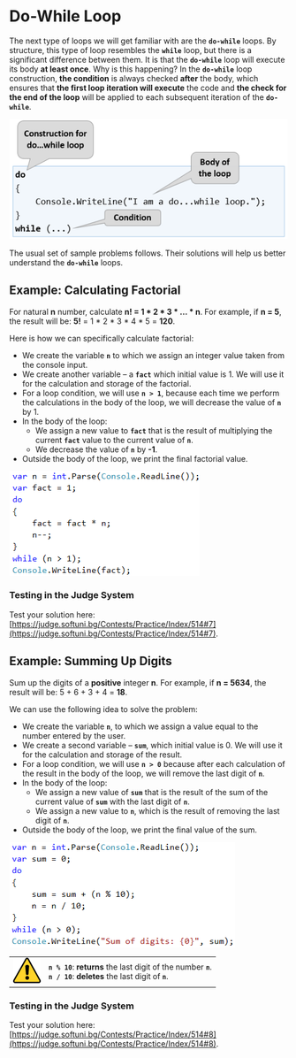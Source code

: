 # Do-While Loop

The next type of loops we will get familiar with are the **`do-while`** loops. By structure, this type of loop resembles the **`while`** loop, but there is a significant difference between them. It is that the **`do-while`** loop will execute its body **at least once**. Why is this happening? In the **`do-while`** loop construction, **the condition** is always checked **after** the body, which ensures that **the first loop iteration will execute** the code and **the check for the end of the loop** will be applied to each subsequent iteration of the **`do-while`**.

![](/assets/chapter-7-images/00.Do-while-01.png)

The usual set of sample problems follows. Their solutions will help us better understand the **`do-while`** loops.

## Example: Calculating Factorial

For natural **n** number, calculate **n! = 1 \* 2 \* 3 \* … \* n**. For example, if **n = 5**, the result will be: **5!** = 1 \* 2 \* 3 \* 4 \* 5 = **120**.

Here is how we can specifically calculate factorial:

   * We create the variable **`n`** to which we assign an integer value taken from the console input.
   * We create another variable – a **`fact`** which initial value is 1. We will use it for the calculation and storage of the factorial.
   * For a loop condition, we will use **`n > 1`**, because each time we perform the calculations in the body of the loop, we will decrease the value of **`n`** by 1.
   * In the body of the loop:
      * We assign a new value to **`fact`** that is the result of multiplying the current **`fact`** value to the current value of **`n`**.
      * We decrease the value of **`n`** by **-1**.
   * Outside the body of the loop, we print the final factorial value.
   
![](/assets/chapter-7-images/08.Factorial-01.png)

### Testing in the Judge System

Test your solution here: [https://judge.softuni.bg/Contests/Practice/Index/514#7](https://judge.softuni.bg/Contests/Practice/Index/514#7).

## Example: Summing Up Digits

Sum up the digits of a **positive** integer **n**. For example, if **n = 5634**, the result will be: 5 + 6 + 3 + 4 = **18**.

We can use the following idea to solve the problem:

   * We create the variable **`n`**, to which we assign a value equal to the number entered by the user.
   * We create a second variable – **`sum`**, which initial value is 0. We will use it for the calculation and storage of the result.
   * For a loop condition, we will use **`n > 0`** because after each calculation of the result in the body of the loop, we will remove the last digit of **`n`**.
   * In the body of the loop:
       * We assign a new value of **`sum`** that is the result of the sum of the current value of **`sum`** with the last digit of **`n`**.
       * We assign a new value to **`n`**, which is the result of removing the last digit of **`n`**.
   * Outside the body of the loop, we print the final value of the sum.

![](/assets/chapter-7-images/09.Sum-digits-01.png)

<table><tr><td><img src="/assets/alert-icon.png" style="max-width:50px;" /></td>
<td><code><strong>n % 10</strong></code>: <b>returns</b> the last digit of the number <code><strong>n</strong></code>.<br>
<code><strong>n / 10</strong></code>: <b>deletes</b> the last digit of <code><strong>n</strong></code>.</td>
</tr></table>

### Testing in the Judge System

Test your solution here: [https://judge.softuni.bg/Contests/Practice/Index/514#8](https://judge.softuni.bg/Contests/Practice/Index/514#8).
